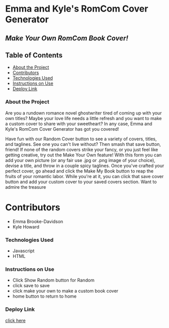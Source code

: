 # Emma and Kyle's RomCom Cover Generator
## *Make Your Own RomCom Book Cover!*

## Table of Contents
- [About the Project](#about-the-project)
- [Contributors](#contributors)
- [Technologies Used](#technologies-used)
- [Instructions on Use](#instructions-on-use)
- [Deploy Link](#deploy-link)

### About the Project
Are you a rundown romance novel ghostwriter tired of coming up with your own titles?
Maybe your love life needs a little refresh and you want to make a custom cover to
share with your sweetheart? In any case, Emma and Kyle's RomCom Cover Generator
has got you covered!

Have fun with our Random Cover button to see a variety of covers,
titles, and taglines. See one you can't live without? Then smash that save button, friend!
If none of the random covers strike your fancy, or you just feel like getting creative,
try out the Make Your Own feature! With this form you can add your own picture (or
any fair use .jpg or .png image of your choice), devise a title, and throw in a couple spicy
taglines. Once you've crafted your perfect cover, go ahead and click the Make My Book
button to reap the fruits of your romantic labor. While you're at it, you can click that save
cover button and add your custom cover to your saved covers section. Want to admire the
treasure  



# Contributors
 - Emma Brooke-Davidson
 - Kyle Howard

### Technologies Used
- Javascript
- HTML

### Instructions on Use
- Click Show Random button for Random
- click save to save
- click make your own to make a custom book cover
- home button to return to home

### Deploy Link
 [click here](https://emmacbd.github.io/romcom/)
